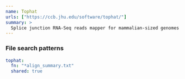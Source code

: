 ```yaml
---
name: Tophat
urls: ["https://ccb.jhu.edu/software/tophat/"]
summary: >
  Splice junction RNA-Seq reads mapper for mammalian-sized genomes
---
```


<!--
~~~~~ DO NOT EDIT ~~~~~
This file is autogenerated from the MultiQC module python docstring.
Do not edit the markdown, it will be overwritten.

File path for the source of this content: test-data/data/modules/tophat/tophat.py
~~~~~~~~~~~~~~~~~~~~~~~
-->

### File search patterns

```yaml
tophat:
  fn: "*align_summary.txt"
  shared: true
```
